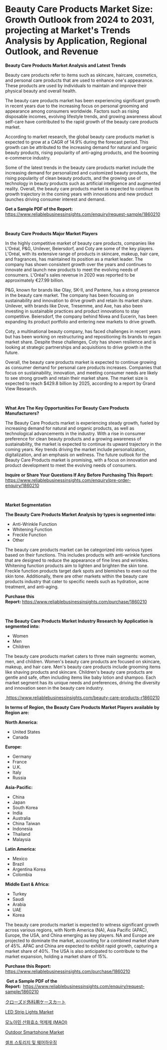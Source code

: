 <p><h1>Beauty Care Products Market Size: Growth Outlook from 2024 to 2031, projecting at Market's Trends Analysis by Application, Regional Outlook, and Revenue</h1></p><p><strong>Beauty Care Products Market Analysis and Latest Trends</strong></p>
<p><p>Beauty care products refer to items such as skincare, haircare, cosmetics, and personal care products that are used to enhance one's appearance. These products are used by individuals to maintain and improve their physical beauty and overall health.</p><p>The beauty care products market has been experiencing significant growth in recent years due to the increasing focus on personal grooming and appearance among consumers worldwide. Factors such as rising disposable incomes, evolving lifestyle trends, and growing awareness about self-care have contributed to the rapid growth of the beauty care products market.</p><p>According to market research, the global beauty care products market is expected to grow at a CAGR of 14.9% during the forecast period. This growth can be attributed to the increasing demand for natural and organic beauty products, rising popularity of anti-aging products, and the booming e-commerce industry.</p><p>Some of the latest trends in the beauty care products market include the increasing demand for personalized and customized beauty products, the rising popularity of clean beauty products, and the growing use of technology in beauty products such as artificial intelligence and augmented reality. Overall, the beauty care products market is expected to continue its growth trajectory in the coming years with innovations and new product launches driving consumer interest and demand.</p></p>
<p><strong>Get a Sample PDF of the Report:&nbsp;</strong> <a href="https://www.reliablebusinessinsights.com/enquiry/request-sample/1860210">https://www.reliablebusinessinsights.com/enquiry/request-sample/1860210</a></p>
<p>&nbsp;</p>
<p><strong>Beauty Care Products Major Market Players</strong></p>
<p><p>In the highly competitive market of beauty care products, companies like L'Oréal, P&G, Unilever, Beiersdorf, and Coty are some of the key players. L'Oréal, with its extensive range of products in skincare, makeup, hair care, and fragrances, has maintained its position as a market leader. The company has shown consistent growth over the years and continues to innovate and launch new products to meet the evolving needs of consumers. L'Oréal's sales revenue in 2020 was reported to be approximately €27.99 billion.</p><p>P&G, known for brands like Olay, SK-II, and Pantene, has a strong presence in the beauty care market. The company has been focusing on sustainability and innovation to drive growth and retain its market share. Unilever, with brands like Dove, Tresemme, and Axe, has also been investing in sustainable practices and product innovations to stay competitive. Beiersdorf, the company behind Nivea and Eucerin, has been expanding its product portfolio and entering new markets to drive growth.</p><p>Coty, a multinational beauty company, has faced challenges in recent years but has been working on restructuring and repositioning its brands to regain market share. Despite these challenges, Coty has shown resilience and is looking at strategic partnerships and acquisitions to drive growth in the future.</p><p>Overall, the beauty care products market is expected to continue growing as consumer demand for personal care products increases. Companies that focus on sustainability, innovation, and meeting consumer needs are likely to see strong growth and retain their market share. The market size is expected to reach $429.8 billion by 2025, according to a report by Grand View Research.</p></p>
<p>&nbsp;</p>
<p><strong>What Are The Key Opportunities For Beauty Care Products Manufacturers?</strong></p>
<p><p>The Beauty Care Products market is experiencing steady growth, fueled by increasing demand for natural and organic products, as well as technological advancements in the industry. With a rise in consumer preference for clean beauty products and a growing awareness of sustainability, the market is expected to continue its upward trajectory in the coming years. Key trends driving the market include personalization, digitalization, and an emphasis on wellness. The future outlook for the Beauty Care Products market is promising, with a focus on innovation and product development to meet the evolving needs of consumers.</p></p>
<p><strong>Inquire or Share Your Questions If Any Before Purchasing This Report:</strong> <a href="https://www.reliablebusinessinsights.com/enquiry/pre-order-enquiry/1860210">https://www.reliablebusinessinsights.com/enquiry/pre-order-enquiry/1860210</a></p>
<p>&nbsp;</p>
<p><strong>Market Segmentation</strong></p>
<p><strong>The Beauty Care Products Market Analysis by types is segmented into:</strong></p>
<p><ul><li>Anti-Wrinkle Function</li><li>Whitening Function</li><li>Freckle Function</li><li>Other</li></ul></p>
<p><p>The beauty care products market can be categorized into various types based on their functions. This includes products with anti-wrinkle functions that are designed to reduce the appearance of fine lines and wrinkles. Whitening function products aim to lighten and brighten the skin tone. Freckle function products target dark spots and blemishes to even out the skin tone. Additionally, there are other markets within the beauty care products industry that cater to specific needs such as hydration, acne treatment, and anti-aging.</p></p>
<p><strong>Purchase this Report:&nbsp;</strong><a href="https://www.reliablebusinessinsights.com/purchase/1860210">https://www.reliablebusinessinsights.com/purchase/1860210</a></p>
<p>&nbsp;</p>
<p><strong>The Beauty Care Products Market Industry Research by Application is segmented into:</strong></p>
<p><ul><li>Women</li><li>Men</li><li>Children</li></ul></p>
<p><p>The beauty care products market caters to three main segments: women, men, and children. Women's beauty care products are focused on skincare, makeup, and hair care. Men's beauty care products include grooming items like shaving products and skincare. Children's beauty care products are gentle and safe, often including items like baby lotion and shampoo. Each market segment has its unique needs and preferences, driving the diversity and innovation seen in the beauty care industry.</p></p>
<p><a href="https://www.reliablebusinessinsights.com/beauty-care-products-r1860210">&nbsp;https://www.reliablebusinessinsights.com/beauty-care-products-r1860210</a></p>
<p><strong>In terms of Region, the Beauty Care Products Market Players available by Region are:</strong></p>
<p>
    <p> <strong> North America: </strong>
        <ul>
            <li>United States</li>
            <li>Canada</li>
        </ul>
        </p> 
    <p> <strong> Europe: </strong>
        <ul>
            <li>Germany</li>
            <li>France</li>
            <li>U.K.</li>
            <li>Italy</li>
            <li>Russia</li>
        </ul>
        </p> 
    <p> <strong> Asia-Pacific: </strong>
        <ul>
            <li>China</li>
            <li>Japan</li>
            <li>South Korea</li>
            <li>India</li>
            <li>Australia</li>
            <li>China Taiwan</li>
            <li>Indonesia</li>
            <li>Thailand</li>
            <li>Malaysia</li>
        </ul>
        </p> 
    <p> <strong> Latin America: </strong>
        <ul>
            <li>Mexico</li>
            <li>Brazil</li>
            <li>Argentina Korea</li>
            <li>Colombia</li>
        </ul>
        </p> 
    <p> <strong> Middle East & Africa: </strong>
        <ul>
            <li>Turkey</li>
            <li>Saudi</li>
            <li>Arabia</li>
            <li>UAE</li>
            <li>Korea</li>
        </ul>
    </p>
    </p>
<p><p>The beauty care products market is expected to witness significant growth across various regions, with North America (NA), Asia Pacific (APAC), Europe, the USA, and China emerging as key players. NA and Europe are projected to dominate the market, accounting for a combined market share of 45%. APAC and China are expected to exhibit rapid growth, capturing a market share of 40%. The USA is also anticipated to contribute to the market expansion, holding a market share of 15%.</p></p>
<p><strong>Purchase this Report: </strong><a href="https://www.reliablebusinessinsights.com/purchase/1860210">https://www.reliablebusinessinsights.com/purchase/1860210</a></p>
<p>&nbsp;<strong>Get a Sample PDF of the Report:&nbsp;&nbsp;</strong><a href="https://www.reliablebusinessinsights.com/enquiry/request-sample/1860210">https://www.reliablebusinessinsights.com/enquiry/request-sample/1860210</a></p>
<p><strong></strong></p>
<p><p><a href="https://github.com/Alenaieme/Market-Research-Report-List-1/blob/main/6018826143976.md">クローズド外科用ケースカート</a></p><p><a href="https://github.com/NorbertYates/Market-Research-Report-List-5/blob/main/led-strip-lights-market.md">LED Strip Lights Market</a></p><p><a href="https://github.com/akzkkws047661437/Market-Research-Report-List-2/blob/main/6438358151741.md">모노아민 산화효소 억제제 (MAOI)</a></p><p><a href="https://github.com/prosalinda88/Market-Research-Report-List-5/blob/main/outdoor-smartphone-market.md">Outdoor Smartphone Market</a></p><p><a href="https://github.com/LoganRew1964/Market-Research-Report-List-1/blob/main/8180423151740.md">셀프 스토리지 및 웨어하우징</a></p></p>